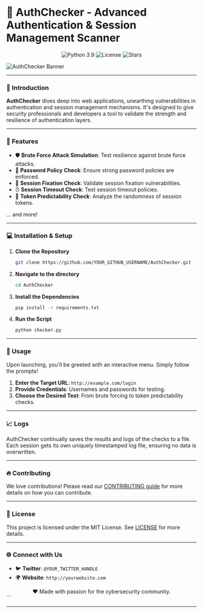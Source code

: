 # 🔐 AuthChecker - Advanced Authentication & Session Management Scanner

<div align="center">
    <img src="https://img.shields.io/badge/Python-3.9-blue.svg?style=for-the-badge" alt="Python 3.9">
    <img src="https://img.shields.io/github/license/SecureAxis/AuthChecker?style=for-the-badge" alt="License">
    <img src="https://img.shields.io/github/stars/SecureAxis/AuthChecker?style=for-the-badge" alt="Stars">
</div>

![AuthChecker Banner](/about.jpg)

---

### 🚀 Introduction

**AuthChecker** dives deep into web applications, unearthing vulnerabilities in authentication and session management mechanisms. It's designed to give security professionals and developers a tool to validate the strength and resilience of authentication layers.

---

### 🌟 Features

- 🛡️ **Brute Force Attack Simulation**: Test resilience against brute force attacks.
- 📜 **Password Policy Check**: Ensure strong password policies are enforced.
- 🔄 **Session Fixation Check**: Validate session fixation vulnerabilities.
- ⏰ **Session Timeout Check**: Test session timeout policies.
- 🔑 **Token Predictability Check**: Analyze the randomness of session tokens.

... and more!

---

### 💻 Installation & Setup

1. **Clone the Repository**
   
   ```bash
   git clone https://github.com/YOUR_GITHUB_USERNAME/AuthChecker.git
   ```

2. **Navigate to the directory**

   ```bash
   cd AuthChecker
   ```

3. **Install the Dependencies**

   ```bash
   pip install -r requirements.txt
   ```

4. **Run the Script**

   ```bash
   python checker.py
   ```

---

### 📘 Usage

Upon launching, you'll be greeted with an interactive menu. Simply follow the prompts!

1. **Enter the Target URL**: `http://example.com/login`
2. **Provide Credentials**: Usernames and passwords for testing.
3. **Choose the Desired Test**: From brute forcing to token predictability checks.

---

### 📈 Logs

AuthChecker continually saves the results and logs of the checks to a file. Each session gets its own uniquely timestamped log file, ensuring no data is overwritten.

---

### 🔥 Contributing

We love contributions! Please read our [CONTRIBUTING guide](CONTRIBUTING.md) for more details on how you can contribute.

---

### 📜 License

This project is licensed under the MIT License. See [LICENSE](LICENSE) for more details.

---

### 🌐 Connect with Us

- 🐦 **Twitter**: `@YOUR_TWITTER_HANDLE`
- 🌍 **Website**: `http://yourwebsite.com`

<div align="center">
    ❤️ Made with passion for the cybersecurity community.
</div>
```

---
